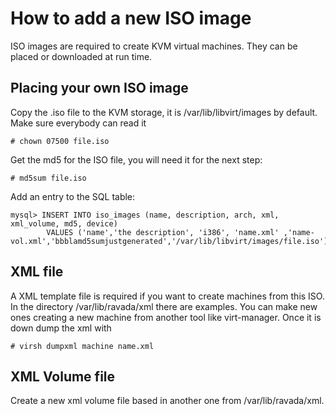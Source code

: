 # How to add a new ISO image

ISO images are required to create KVM virtual machines. They can be placed or downloaded at run time.

## Placing your own ISO image

Copy the .iso file to the KVM storage, it is /var/lib/libvirt/images by default. Make sure everybody can read it

    # chown 07500 file.iso

Get the md5 for the ISO file, you will need it for the next step:

    # md5sum file.iso

Add an entry to the SQL table:

    mysql> INSERT INTO iso_images (name, description, arch, xml, xml_volume, md5, device)
            VALUES ('name','the description', 'i386', 'name.xml' ,'name-vol.xml','bbblamd5sumjustgenerated','/var/lib/libvirt/images/file.iso');

## XML file

A XML template file is required if you want to create machines from this ISO. In the directory /var/lib/ravada/xml there are examples. You can make new ones creating a new machine from another tool like virt-manager. Once it is down dump the xml with

    # virsh dumpxml machine name.xml

## XML Volume file

Create a new xml volume file based in another one from /var/lib/ravada/xml.

